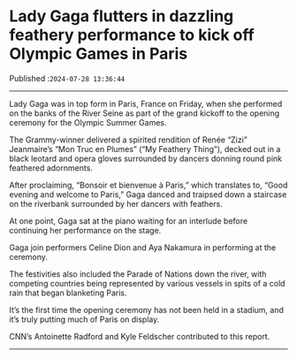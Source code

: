 # Lady Gaga flutters in dazzling feathery performance to kick off Olympic Games in Paris

Published :`2024-07-28 13:36:44`

---

Lady Gaga was in top form in Paris, France on Friday, when she performed on the banks of the River Seine as part of the grand kickoff to the opening ceremony for the Olympic Summer Games.

The Grammy-winner delivered a spirited rendition of Renée “Zizi” Jeanmaire’s “Mon Truc en Plumes” (“My Feathery Thing”), decked out in a black leotard and opera gloves surrounded by dancers donning round pink feathered adornments.

After proclaiming, “Bonsoir et bienvenue à Paris,” which translates to, “Good evening and welcome to Paris,” Gaga danced and traipsed down a staircase on the riverbank surrounded by her dancers with feathers.

At one point, Gaga sat at the piano waiting for an interlude before continuing her performance on the stage.

Gaga join performers Celine Dion and Aya Nakamura in performing at the ceremony.

The festivities also included the Parade of Nations down the river, with competing countries being represented by various vessels in spits of a cold rain that began blanketing Paris.

It’s the first time the opening ceremony has not been held in a stadium, and it’s truly putting much of Paris on display.

CNN’s Antoinette Radford and Kyle Feldscher contributed to this report.

---

